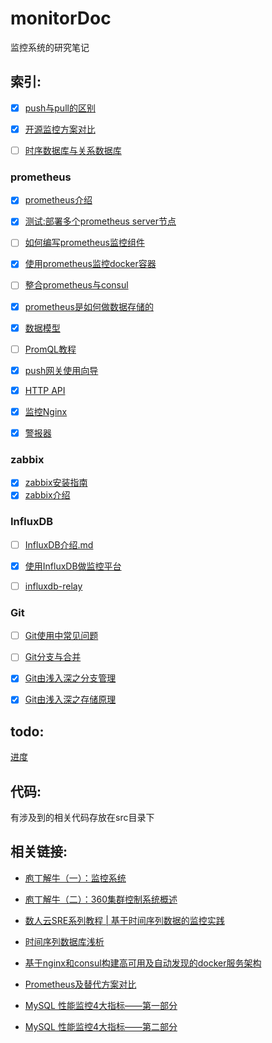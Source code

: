 # monitorDoc

监控系统的研究笔记

## 索引:

- [x] [push与pull的区别](push%E4%B8%8Epull%E7%9A%84%E5%8C%BA%E5%88%AB.md)

- [x] [开源监控方案对比](开源监控系统对比.md)

- [ ] [时序数据库与关系数据库](时序数据库与关系数据库.md)

### prometheus
- [x] [prometheus介绍](/prometheus/prometheus介绍.md)

- [x] [测试:部署多个prometheus server节点](/prometheus/%E6%B5%8B%E8%AF%95%3A%E9%83%A8%E7%BD%B2%E5%A4%9A%E4%B8%AAprometheus%20server%E8%8A%82%E7%82%B9.md)

- [ ] [如何编写prometheus监控组件](/prometheus/如何编写prometheus监控组件.md)

- [x] [使用prometheus监控docker容器](/prometheus/使用prometheus监控docker容器.md)

- [ ] [整合prometheus与consul](/prometheus/整合prometheus与consul.md)

- [x] [prometheus是如何做数据存储的](/prometheus/prometheus是如何做数据存储的.md)

- [x] [数据模型](/prometheus/数据模型.md)

- [ ] [PromQL教程](/prometheus/PromQL教程.md)

- [x] [push网关使用向导](/prometheus/push网关使用向导.md)

- [x] [HTTP API](/prometheus/HTTP-API.md)

- [x] [监控Nginx](/prometheus/监控Nginx.md)

- [x] [警报器](/prometheus/警报器.md)



### zabbix

- [x] [zabbix安装指南](http://www.jianshu.com/p/4d98ff87db5f)
- [x] [zabbix介绍](/zabbix/zabbix介绍.md)

### InfluxDB

- [ ] [InfluxDB介绍.md](/InfluxDB/InfluxDB介绍.md)

- [x] [使用InfluxDB做监控平台](/InfluxDB/使用InfluxDB做监控平台.md)

- [ ] [influxdb-relay](/InfluxDB/influxdb-relay.md)

### Git

- [ ] [Git使用中常见问题](/Git/Git使用中常见问题.md)

- [ ] [Git分支与合并](/Git/Git分支与合并.md)

- [x] [Git由浅入深之分支管理](https://qkldx.net/topic/558/git%E7%94%B1%E6%B5%85%E5%85%A5%E6%B7%B1%E4%B9%8B%E5%88%86%E6%94%AF%E7%AE%A1%E7%90%86)

- [x] [Git由浅入深之存储原理](https://qkldx.net/topic/564/git%E7%94%B1%E6%B5%85%E5%85%A5%E6%B7%B1%E4%B9%8B%E5%AD%98%E5%82%A8%E5%8E%9F%E7%90%86)

## todo:

[进度](进度.md)

## 代码:

有涉及到的相关代码存放在src目录下


## 相关链接:

- [庖丁解牛（一）：监控系统](https://zhuanlan.zhihu.com/p/20353718)

- [庖丁解牛（二）：360集群控制系统概述](https://zhuanlan.zhihu.com/p/20378870?refer=auxten)

- [数人云SRE系列教程 | 基于时间序列数据的监控实践](http://blog.dataman-inc.com/shurenyun-sre-207/)

- [时间序列数据库浅析](https://www.addops.cn/post/tsdb-elementary-analysis.html)

- [基于nginx和consul构建高可用及自动发现的docker服务架构](http://www.jianshu.com/p/9976e874c099)

- [Prometheus及替代方案对比](https://addops.cn/post/comparison-to-alternatives.html)

- [MySQL 性能监控4大指标——第一部分](http://blog.oneapm.com/apm-tech/754.html)

- [MySQL 性能监控4大指标——第二部分](http://blog.oneapm.com/apm-tech/755.html)